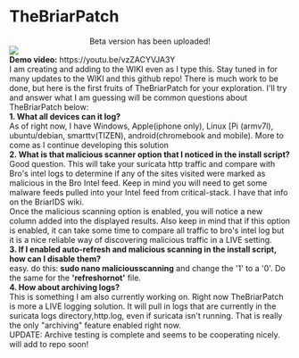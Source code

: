 # TheBriarPatch
<center>Beta version has been uploaded!</center> 
<img src="https://raw.githubusercontent.com/musicmancorley/TheBriarPatch/master/thebriarpatch.png"><br>
<b>Demo video:</b> https://youtu.be/vzZACYVJA3Y
<br>
I am creating and adding to the WIKI even as I type this.  Stay tuned in for many updates to the WIKI and this github repo!
There is much work to be done, but here is the first fruits of TheBriarPatch for your exploration.  I'll try and answer what I am guessing will be common questions about TheBriarPatch below:<br>
<b>1. What all devices can it log?</b><br>
As of right now, I have Windows, Apple(iphone only), Linux [Pi (armv7l), ubuntu/debian, smarttv(TIZEN), android(chromebook and mobile).  More to come as I continue developing this solution<br>
<b>2. What is that malicious scanner option that I noticed in the install script?</b><br>
Good question.  This will take your suricata http traffic and compare with Bro's intel logs to determine if any of the sites visited were marked as malicious in the Bro Intel feed.  Keep in mind you will need to get some malware feeds pulled into your Intel feed from critical-stack.  I have that info on the BriarIDS wiki.<br>
Once the malicious scanning option is enabled, you will notice a new column added into the displayed results.  Also keep in mind that if this option is enabled, it can take some time to compare all traffic to bro's intel log but it is a nice reliable way of discovering malicious traffic in a LIVE setting.<br>
<b>3. If I enabled auto-refresh and malicious scanning in the install script, how can I disable them?</b><br>
easy.  do this: <b>sudo nano maliciousscanning</b> and change the '1' to a '0'.  Do the same for the <b>'refreshornot'</b> file.<br>
<b>4. How about archiving logs?</b><br>
This is something I am also currently working on.  Right now TheBriarPatch is more a LIVE logging solution.  It will pull in logs that are currently in the suricata logs directory,http.log, even if suricata isn't running.  That is really the only "archiving" feature enabled right now.<br>
UPDATE: Archive testing is complete and seems to be cooperating nicely.  will add to repo soon!
